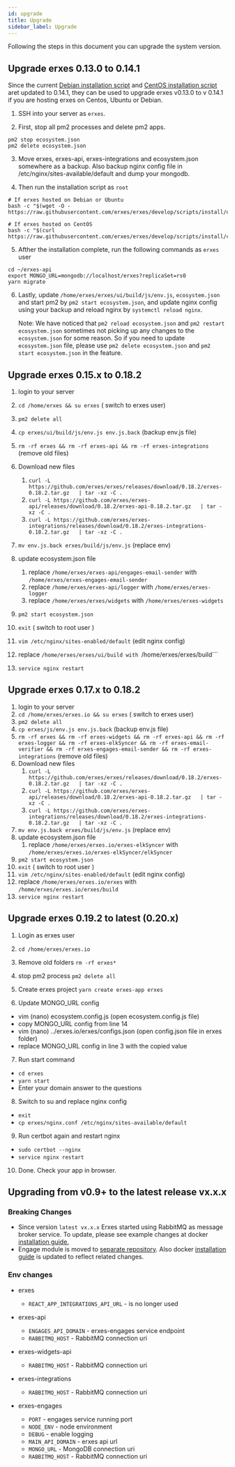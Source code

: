 ```yaml
---
id: upgrade
title: Upgrade
sidebar_label: Upgrade
---
```


Following the steps in this document you can upgrade the system version.

## Upgrade erxes 0.13.0 to 0.14.1

Since the current [Debian installation script](https://github.com/erxes/erxes/blob/develop/scripts/install/debian10.sh) and [CentOS installation script](https://github.com/erxes/erxes/blob/develop/scripts/install/centos8.sh) aret updated to 0.14.1, they can be used to upgrade erxes v0.13.0 to v 0.14.1 if you are hosting erxes on Centos, Ubuntu or Debian.

1. SSH into your server as `erxes`.

2. First, stop all pm2 processes and delete pm2 apps.

```
pm2 stop ecosystem.json
pm2 delete ecosystem.json
```

3. Move erxes, erxes-api, erxes-integrations and ecosystem.json somewhere as a backup. Also backup nginx config file in /etc/nginx/sites-available/default and dump your mongodb.

4. Then run the installation script as `root`

```
# If erxes hosted on Debian or Ubuntu
bash -c "$(wget -O - https://raw.githubusercontent.com/erxes/erxes/develop/scripts/install/debian10.sh)"

# If erxes hosted on CentOS
bash -c "$(curl https://raw.githubusercontent.com/erxes/erxes/develop/scripts/install/centos8.sh)"
```

5. Afther the installation complete, run the following commands as `erxes` user

```
cd ~/erxes-api
export MONGO_URL=mongodb://localhost/erxes?replicaSet=rs0
yarn migrate
```

6. Lastly, update `/home/erxes/erxes/ui/build/js/env.js`, `ecosystem.json` and start pm2 by `pm2 start ecosystem.json`, and update nginx config using your backup and reload nginx by `systemctl reload nginx`.

   Note: We have noticed that `pm2 reload ecosystem.json` and `pm2 restart ecosystem.json` sometimes not picking up any changes to the `ecosystem.json` for some reason. So if you need to update `ecosystem.json` file, please use `pm2 delete ecosystem.json` and `pm2 start ecosystem.json` in the feature.

## Upgrade erxes 0.15.x to 0.18.2

1. login to your server
2. ```cd /home/erxes && su erxes``` ( switch to erxes user)
3. ```pm2 delete all```
4. ```cp erxes/ui/build/js/env.js env.js.back``` (backup env.js file)
5. ```rm -rf erxes && rm -rf erxes-api && rm -rf erxes-integrations``` (remove old files)
6. Download new files
    1. ```curl -L https://github.com/erxes/erxes/releases/download/0.18.2/erxes-0.18.2.tar.gz   | tar -xz -C .```
    2. ```curl -L https://github.com/erxes/erxes-api/releases/download/0.18.2/erxes-api-0.18.2.tar.gz   | tar -xz -C .```
    3. ```curl -L https://github.com/erxes/erxes-integrations/releases/download/0.18.2/erxes-integrations-0.18.2.tar.gz   | tar -xz -C .```

7. ```mv env.js.back erxes/build/js/env.js``` (replace env)
8. update ecosystem.json file
    1. replace ```/home/erxes/erxes-api/engages-email-sender``` with ```/home/erxes/erxes-engages-email-sender```
    2. replace ```/home/erxes/erxes-api/logger``` with ```/home/erxes/erxes-logger```
    3. replace ```/home/erxes/erxes/widgets``` with ```/home/erxes/erxes-widgets```
9. ```pm2 start ecosystem.json```
10. ```exit``` ( switch to root user )
11. ```vim /etc/nginx/sites-enabled/default``` (edit nginx config)
12. replace ```/home/erxes/erxes/ui/build with ```/home/erxes/erxes/build```
13. ```service nginx restart```

## Upgrade erxes 0.17.x to 0.18.2

1. login to your server
2. ```cd /home/erxes/erxes.io && su erxes``` ( switch to erxes user)
3. ```pm2 delete all```
4. ```cp erxes/js/env.js env.js.back``` (backup env.js file)
5. ```rm -rf erxes && rm -rf erxes-widgets && rm -rf erxes-api && rm -rf erxes-logger && rm -rf erxes-elkSyncer && rm -rf erxes-email-verifier && rm -rf erxes-engages-email-sender && rm -rf erxes-integrations``` (remove old files)
6. Download new files
    1. ```curl -L https://github.com/erxes/erxes/releases/download/0.18.2/erxes-0.18.2.tar.gz   | tar -xz -C .```
    2. ```curl -L https://github.com/erxes/erxes-api/releases/download/0.18.2/erxes-api-0.18.2.tar.gz   | tar -xz -C .```
    3. ```curl -L https://github.com/erxes/erxes-integrations/releases/download/0.18.2/erxes-integrations-0.18.2.tar.gz   | tar -xz -C .```
7. ```mv env.js.back erxes/build/js/env.js``` (replace env)
8. update ecosystem.json file
    1. replace ```/home/erxes/erxes.io/erxes-elkSyncer``` with ```/home/erxes/erxes.io/erxes-elkSyncer/elkSyncer```
9. ```pm2 start ecosystem.json```
10. ```exit``` ( switch to root user )
11. ```vim /etc/nginx/sites-enabled/default``` (edit nginx config)
12. replace ```/home/erxes/erxes.io/erxes``` with ```/home/erxes/erxes.io/erxes/build```
13. ```service nginx restart```

## Upgrade erxes 0.19.2 to latest (0.20.x)

1. Login as erxes user

2. ```cd /home/erxes/erxes.io```

3. Remove old folders
```rm -rf erxes*```

4. stop pm2 process
 ```pm2 delete all```

5. Create erxes project
```yarn create erxes-app erxes```

6. Update MONGO_URL config
- vim (nano) ecosystem.config.js (open ecosystem.config.js file)
- copy MONGO_URL config from line 14
- vim (nano) ../erxes.io/erxes/configs.json (open config.json file in erxes folder)
- replace MONGO_URL config in line 3 with the copied value

7. Run start command
- ```cd erxes```
- ```yarn start```
- Enter your domain answer to the questions

8. Switch to su and replace nginx config
- ```exit```
- ```cp erxes/nginx.conf /etc/nginx/sites-available/default```

9. Run certbot again and restart nginx
- ```sudo certbot --nginx```
- ```service nginx restart```

10. Done. Check your app in browser.



## Upgrading from v0.9+ to the latest release vx.x.x

### Breaking Changes

- Since version `latest vx.x.x` Erxes started using RabbitMQ as message broker service. To update, please see example changes at docker [installation guide.](docker)
- Engage module is moved to [separate repository](https://github.com/erxes/erxes-engages-email-sender). Also docker [installation guide](docker) is updated to reflect related changes.

### Env changes

- erxes

  - `REACT_APP_INTEGRATIONS_API_URL` - is no longer used

- erxes-api

  - `ENGAGES_API_DOMAIN` - erxes-engages service endpoint
  - `RABBITMQ_HOST` - RabbitMQ connection uri

- erxes-widgets-api

  - `RABBITMQ_HOST` - RabbitMQ connection uri

- erxes-integrations

  - `RABBITMQ_HOST` - RabbitMQ connection uri

- erxes-engages
  - `PORT` - engages service running port
  - `NODE_ENV` - node environment
  - `DEBUG` - enable logging
  - `MAIN_API_DOMAIN` - erxes api url
  - `MONGO_URL` - MongoDB connection uri
  - `RABBITMQ_HOST` - RabbitMQ connection uri
